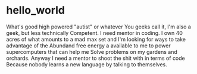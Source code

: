 # hello_world
What's good high powered "autist" or whatever
You geeks call it, I'm also a geek, but less technically
Competent. I need mentor in coding. I own 40 acres of what amounts
to a mad max set and I'm looking for ways to take advantage of the
Abundand free energy a available to me to power supercomputers that can help me
Solve problems on my gardens and orchards. Anyway
I need a mentor to shoot the shit with in terms of code
Because nobody learns a new language by talking to themselves. 
